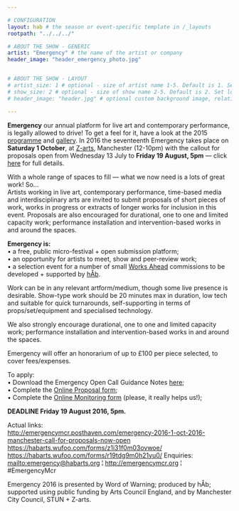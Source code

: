 ```yaml
---

# CONFIGURATION
layout: hab # the season or event-specific template in /_layouts
rootpath: "../../../"

# ABOUT THE SHOW - GENERIC
artist: "Emergency" # the name of the artist or company
header_image: "header_emergency_photo.jpg"   


# ABOUT THE SHOW - LAYOUT
# artist_size: 1 # optional - size of artist name 1-5. Default is 1. Set longer names to lower values
# show_size: 2 # optional - size of show name 2-5. Default is 2. Set longer names to lower values
# header_image: "header.jpg" # optional custom background image, relative to current page

---
```

**Emergency** our annual platform for live art and contemporary performance, is legally allowed to drive!  To get a feel for it, have a look at the 2015 [programme](/archive/2015-emergency) and [gallery](/galleries/2015-emergency).  In 2016 the seventeenth Emergency takes place on **Saturday 1 October**, at [Z-arts](http://www.z-arts.org/about-us/getting-here), Manchester (12-10pm) with the callout for proposals open from Wednesday 13 July to **Friday 19 August, 5pm** — click [here](http://emergencymcr.posthaven.com) for full details.    

With a whole range of spaces to fill — what we now need is a lots of great work! So…      
Artists working in live art, contemporary performance, time-based media and interdisciplinary arts are invited to submit proposals of short pieces of work, works in progress or extracts of longer works for inclusion in this event. Proposals are also encouraged for durational, one to one and limited capacity work; performance installation and intervention-based works in and around the spaces.    

**Emergency is:**    
• a free, public micro-festival + open submission platform;   
• an opportunity for artists to meet, show and peer-review work;      
• a selection event for a number of small [Works Ahead](/hab/worksahead) commissions to be developed + supported by [hÅb](/hab).     
  
Work can be in any relevant artform/medium, though some live presence is desirable. Show-type work should be 20 minutes max in duration, low tech and suitable for quick turnarounds, self-supporting in terms of props/set/equipment and specialised technology.      

We also strongly encourage durational, one to one and limited capacity work; performance installation and intervention-based works in and around the spaces.    

Emergency will offer an honorarium of up to £100 per piece selected, to cover fees/expenses.   

To apply:    
•	Download the Emergency Open Call Guidance Notes [here](http://emergencymcr.posthaven.com);    
•	Complete the [Online Proposal form]( https://habarts.wufoo.com/forms/z1i31f0m03ovwoe/);    
•	Complete the [Online Monitoring form](https://habarts.wufoo.com/forms/r19tdg9m0h21yu0/) (please, it really helps us!);        

**DEADLINE Friday 19 August 2016, 5pm.**   
 
Actual links:    
http://emergencymcr.posthaven.com/emergency-2016-1-oct-2016-manchester-call-for-proposals-now-open    
https://habarts.wufoo.com/forms/z1i31f0m03ovwoe/
https://habarts.wufoo.com/forms/r19tdg9m0h21yu0/
Enquiries: <mailto:emergency@habarts.org> ¦ <http://emergencymcr.org> ¦ #EmergencyMcr         

Emergency 2016 is presented by Word of Warning; produced by hÅb; supported using public funding by Arts Council England, and by Manchester City Council, STUN + Z-arts.
